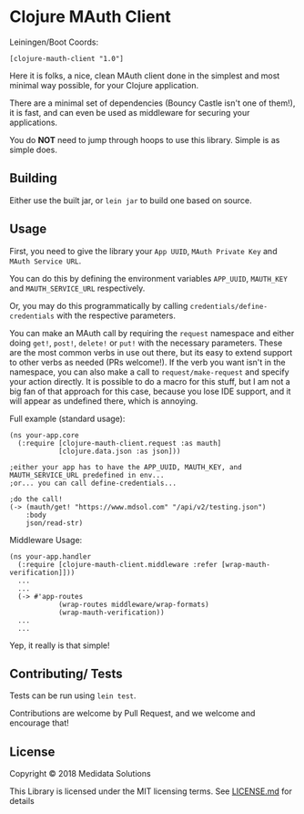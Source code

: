 # Clojure MAuth Client

Leiningen/Boot Coords:

```[clojure-mauth-client "1.0"]```

Here it is folks, a nice, clean MAuth client done in the simplest and most minimal way possible, for your Clojure application.

There are a minimal set of dependencies (Bouncy Castle isn't one of them!), it is fast, and can even be used as middleware for securing your applications.

You do **NOT** need to jump through hoops to use this library. Simple is as simple does.

## Building

Either use the built jar, or `lein jar` to build one based on source.

## Usage

First, you need to give the library your `App UUID`, `MAuth Private Key` and `MAuth Service URL`.

You can do this by defining the environment variables `APP_UUID`, `MAUTH_KEY` and `MAUTH_SERVICE_URL` respectively.

Or, you may do this programmatically by calling `credentials/define-credentials` with the respective parameters.

You can make an MAuth call by requiring the `request` namespace and either doing `get!`, `post!`, `delete!` or `put!` with the necessary parameters. 
These are the most common verbs in use out there, but its easy to extend support to other verbs as needed (PRs welcome!).
If the verb you want isn't in the namespace, you can also make a call to `request/make-request` and specify your action directly.
It is possible to do a macro for this stuff, but I am not a big fan of that approach for this case, because you lose IDE support, and it will appear as undefined there, which is annoying.


Full example (standard usage):

```
(ns your-app.core
  (:require [clojure-mauth-client.request :as mauth]
            [clojure.data.json :as json]))

;either your app has to have the APP_UUID, MAUTH_KEY, and MAUTH_SERVICE_URL predefined in env...
;or... you can call define-credentials...

;do the call!
(-> (mauth/get! "https://www.mdsol.com" "/api/v2/testing.json")
    :body
    json/read-str)
```

Middleware Usage:

```
(ns your-app.handler
  (:require [clojure-mauth-client.middleware :refer [wrap-mauth-verification]]))
  ...
  ...
  (-> #'app-routes
            (wrap-routes middleware/wrap-formats)
            (wrap-mauth-verification))
  ...
  ...
```

Yep, it really is that simple!

## Contributing/ Tests
Tests can be run using `lein test`.

Contributions are welcome by Pull Request, and we welcome and encourage that!

## License

Copyright © 2018 Medidata Solutions

This Library is licensed under the MIT licensing terms. See [LICENSE.md](https://github.com/mdsol/clojure-mauth-client/blob/master/LICENSE.md) for details
